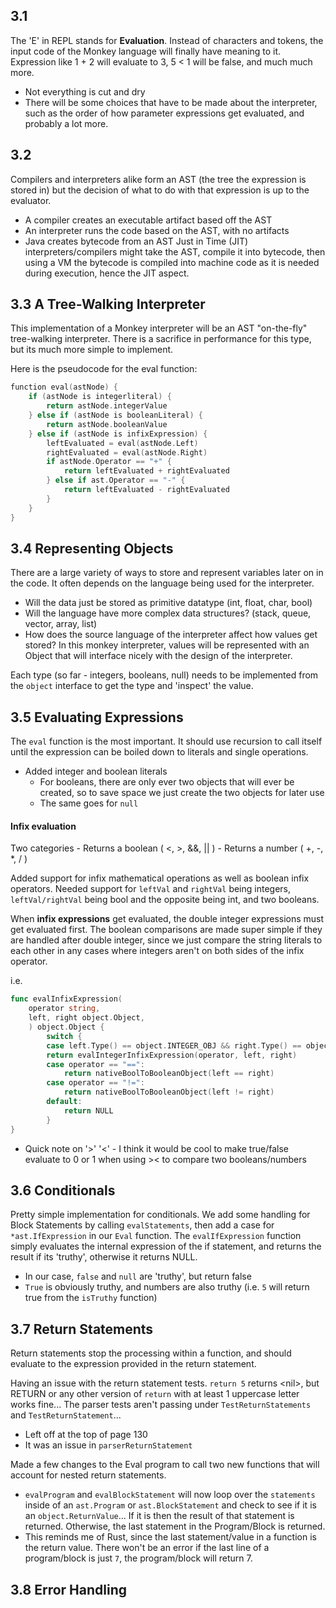 ## 3.1
The 'E' in REPL stands for **Evaluation**. Instead of characters and tokens, the input code of the Monkey language will finally have meaning to it. Expression like 1 + 2 will evaluate to 3, 5 < 1 will be false, and much much more.
- Not everything is cut and dry
- There will be some choices that have to be made about the interpreter, such as the order of how parameter expressions get evaluated, and probably a lot more. 

## 3.2
Compilers and interpreters alike form an AST (the tree the expression is stored in) but the decision of what to do with that expression is up to the evaluator.
- A compiler creates an executable artifact based off the AST 
- An interpreter runs the code based on the AST, with no artifacts
- Java creates bytecode from an AST
Just in Time (JIT) interpreters/compilers might take the AST, compile it into bytecode, then using a VM the bytecode is compiled into machine code as it is needed during execution, hence the JIT aspect.

## 3.3 A Tree-Walking Interpreter
This implementation of a Monkey interpreter will be an AST "on-the-fly" tree-walking interpreter. There is a sacrifice in performance for this type, but its much more simple to implement.

Here is the pseudocode for the eval function:
```Go
function eval(astNode) {
	if (astNode is integerliteral) {
		return astNode.integerValue
	} else if (astNode is booleanLiteral) {
		return astNode.booleanValue
	} else if (astNode is infixExpression) {
		leftEvaluated = eval(astNode.Left)
		rightEvaluated = eval(astNode.Right)
		if astNode.Operator == "+" {
			return leftEvaluated + rightEvaluated
		} else if ast.Operator == "-" {
			return leftEvaluated - rightEvaluated
		}
	}
}
```

## 3.4 Representing Objects
There are a large variety of ways to store and represent variables later on in the code. It often depends on the language being used for the interpreter. 
- Will the data just be stored as primitive datatype (int, float, char, bool)
- Will the language have more complex data structures? (stack, queue, vector, array, list)
- How does the source language of the interpreter affect how values get stored?
In this monkey interpreter, values will be represented with an Object that will interface nicely with the design of the interpreter.

Each type (so far - integers, booleans, null) needs to be implemented from the `object` interface to get the type and 'inspect' the value.

## 3.5 Evaluating Expressions

The `eval` function is the most important. It should use recursion to call itself until the expression can be boiled down to literals and single operations. 
- Added integer and boolean literals
	- For booleans, there are only ever two objects that will ever be created, so to save space we just create the two objects for later use
	- The same goes for `null` 

#### Infix evaluation
Two categories
	- Returns a boolean ( <, >, &&, || )
	- Returns a number ( +, -, \*, / )

Added support for infix mathematical operations as well as boolean infix operators. Needed support for `leftVal` and `rightVal` being integers, `leftVal/rightVal` being bool and the opposite being int, and two booleans.

When **infix expressions** get evaluated, the double integer expressions must get evaluated first. The boolean comparisons are made super simple if they are handled after double integer, since we just compare the string literals to each other in any cases where integers aren't on both sides of the infix operator.

i.e.
``` Go
func evalInfixExpression(
	operator string,
	left, right object.Object,
	) object.Object {
		switch {
		case left.Type() == object.INTEGER_OBJ && right.Type() == object.INTEGER_OBJ:
		return evalIntegerInfixExpression(operator, left, right)
		case operator == "==":
			return nativeBoolToBooleanObject(left == right)
		case operator == "!=":
			return nativeBoolToBooleanObject(left != right)
		default:
			return NULL
		}
}
```
- Quick note on '>' '<' - I think it would be cool to make true/false evaluate to 0 or 1 when using  >< to compare two booleans/numbers
## 3.6 Conditionals
Pretty simple implementation for conditionals. We add some handling for Block Statements by calling `evalStatements`, then add a case for `*ast.IfExpression` in our `Eval` function. The `evalIfExpression` function simply evaluates the internal expression of the if statement, and returns the result if its 'truthy', otherwise it returns NULL. 
- In our case, `false` and `null` are 'truthy', but return false
- `True` is obviously truthy, and numbers are also truthy (i.e. `5` will return true from the `isTruthy` function)

## 3.7 Return Statements
Return statements stop the processing within a function, and should evaluate to the expression provided in the return statement.

Having an issue with the return statement tests. `return 5` returns \<nil>, but RETURN or any other version of `return` with at least 1 uppercase letter works fine... The parser tests aren't passing under `TestReturnStatements` and `TestReturnStatement`...
- Left off at the top of page 130
- It was an issue in `parserReturnStatement`

Made a few changes to the Eval program to call two new functions that will account for nested return statements. 
- `evalProgram` and `evalBlockStatement` will now loop over the `statements` inside of an `ast.Program` or `ast.BlockStatement` and check to see if it is an `object.ReturnValue`... If it is then the result of that statement is returned. Otherwise, the last statement in the Program/Block is returned. 
- This reminds me of Rust, since the last statement/value in a function is the return value. There won't be an error if the last line of a program/block is just `7`, the program/block will return 7.

## 3.8 Error Handling
